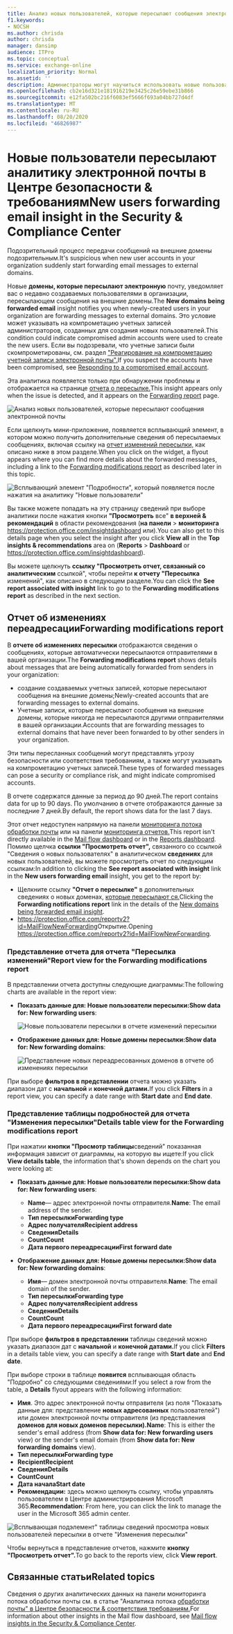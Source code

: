 ```yaml
---
title: Анализ новых пользователей, которые пересылают сообщения электронной почты
f1.keywords:
- NOCSH
ms.author: chrisda
author: chrisda
manager: dansimp
audience: ITPro
ms.topic: conceptual
ms.service: exchange-online
localization_priority: Normal
ms.assetid: ''
description: Администраторы могут научиться использовать новые пользователи, пересылающие аналитические сведения электронной почты, в Центре безопасности & И требованиям для расследования, когда пользователи в их организации пересылают сообщения на новые домены.
ms.openlocfilehash: cb2e16d321e181916219e3425c26e59ebe31b866
ms.sourcegitcommit: e12fa502bc216f6083ef5666f693a04bb727d4df
ms.translationtype: MT
ms.contentlocale: ru-RU
ms.lasthandoff: 08/20/2020
ms.locfileid: "46826987"
---
```

# <a name="new-users-forwarding-email-insight-in-the-security--compliance-center"></a><span data-ttu-id="d3df2-103">Новые пользователи пересылают аналитику электронной почты в Центре безопасности & требованиям</span><span class="sxs-lookup"><span data-stu-id="d3df2-103">New users forwarding email insight in the Security & Compliance Center</span></span>

<span data-ttu-id="d3df2-104">Подозрительный процесс передачи сообщений на внешние домены подозрительным.</span><span class="sxs-lookup"><span data-stu-id="d3df2-104">It's suspicious when new user accounts in your organization suddenly start forwarding email messages to external domains.</span></span>

<span data-ttu-id="d3df2-105">Новые **домены, которые пересылают электронную** почту, уведомляет вас о недавно создаваемых пользователями в организации, пересылающем сообщения на внешние домены.</span><span class="sxs-lookup"><span data-stu-id="d3df2-105">The **New domains being forwarded email** insight notifies you when newly-created users in your organization are forwarding messages to external domains.</span></span> <span data-ttu-id="d3df2-106">Это условие может указывать на компрометацию учетных записей администраторов, созданных для создания новых пользователей.</span><span class="sxs-lookup"><span data-stu-id="d3df2-106">This condition could indicate compromised admin accounts were used to create the new users.</span></span> <span data-ttu-id="d3df2-107">Если вы подозревали, что учетные записи были скомпрометированы, см. раздел ["Реагирование на компрометацию учетной записи электронной почты".](https://docs.microsoft.com/microsoft-365/security/office-365-security/responding-to-a-compromised-email-account)</span><span class="sxs-lookup"><span data-stu-id="d3df2-107">If you suspect the accounts have been compromised, see [Responding to a compromised email account](https://docs.microsoft.com/microsoft-365/security/office-365-security/responding-to-a-compromised-email-account).</span></span>

<span data-ttu-id="d3df2-108">Эта аналитика появляется только при обнаружении проблемы и отображается на странице [отчета о пересылке.](view-mail-flow-reports.md#forwarding-report)</span><span class="sxs-lookup"><span data-stu-id="d3df2-108">This insight appears only when the issue is detected, and it appears on the [Forwarding report](view-mail-flow-reports.md#forwarding-report) page.</span></span>

![Анализ новых пользователей, которые пересылают сообщения электронной почты](../../media/mfi-new-users-forwarding-email.png)

<span data-ttu-id="d3df2-110">Если щелкнуть мини-приложение, появляется всплывающий элемент, в котором можно получить дополнительные сведения об пересылаемых сообщениях, включая ссылку на [отчет изменений пересылки,](#forwarding-modifications-report) как описано ниже в этом разделе.</span><span class="sxs-lookup"><span data-stu-id="d3df2-110">When you click on the widget, a flyout appears where you can find more details about the forwarded messages, including a link to the [Forwarding modifications report](#forwarding-modifications-report) as described later in this topic.</span></span>

![Всплывающий элемент "Подробности", который появляется после нажатия на аналитику "Новые пользователи"](../../media/mfi-new-users-forwarding-email-details.png)

<span data-ttu-id="d3df2-112">Вы также можете попадать на эту страницу сведений при выборе аналитики после нажатия кнопки **"Просмотреть** все" **в верхней & рекомендаций** в области рекомендования (**на панели** \> **мониторинга** <https://protection.office.com/insightdashboard> или).</span><span class="sxs-lookup"><span data-stu-id="d3df2-112">You can also get to this details page when you select the insight after you click **View all** in the **Top insights & recommendations** area on (**Reports** \> **Dashboard** or <https://protection.office.com/insightdashboard>).</span></span>

<span data-ttu-id="d3df2-113">Вы можете щелкнуть **ссылку "Просмотреть отчет, связанный со аналитическим** ссылкой", чтобы перейти **к отчету "Пересылка** изменений", как описано в следующем разделе.</span><span class="sxs-lookup"><span data-stu-id="d3df2-113">You can click the **See report associated with insight** link to go to the **Forwarding modifications report** as described in the next section.</span></span>

## <a name="forwarding-modifications-report"></a><span data-ttu-id="d3df2-114">Отчет об изменениях переадресации</span><span class="sxs-lookup"><span data-stu-id="d3df2-114">Forwarding modifications report</span></span>

<span data-ttu-id="d3df2-115">В **отчете об изменениях пересылки** отображаются сведения о сообщениях, которые автоматически пересылаются отправителями в вашей организации.</span><span class="sxs-lookup"><span data-stu-id="d3df2-115">The **Forwarding modifications report** shows details about messages that are being automatically forwarded from senders in your organization:</span></span>

- <span data-ttu-id="d3df2-116">создание создаваемых учетных записей, которые пересылают сообщения на внешние домены;</span><span class="sxs-lookup"><span data-stu-id="d3df2-116">Newly-created accounts that are forwarding messages to external domains.</span></span>
- <span data-ttu-id="d3df2-117">Учетные записи, которые пересылают сообщения на внешние домены, которые никогда не пересылаются другими отправителями в вашей организации.</span><span class="sxs-lookup"><span data-stu-id="d3df2-117">Accounts that are forwarding messages to external domains that have never been forwarded to by other senders in your organization.</span></span>

<span data-ttu-id="d3df2-118">Эти типы пересланных сообщений могут представлять угрозу безопасности или соответствия требованиям, а также могут указывать на компрометацию учетных записей.</span><span class="sxs-lookup"><span data-stu-id="d3df2-118">These types of forwarded messages can pose a security or compliance risk, and might indicate compromised accounts.</span></span>

<span data-ttu-id="d3df2-119">В отчете содержатся данные за период до 90 дней.</span><span class="sxs-lookup"><span data-stu-id="d3df2-119">The report contains data for up to 90 days.</span></span> <span data-ttu-id="d3df2-120">По умолчанию в отчете отображаются данные за последние 7 дней.</span><span class="sxs-lookup"><span data-stu-id="d3df2-120">By default, the report shows data for the last 7 days.</span></span>

<span data-ttu-id="d3df2-121">Этот отчет недоступен напрямую на панели [мониторинга потока обработки почты](mail-flow-insights-v2.md) или на панели [мониторинга отчетов.](view-mail-flow-reports.md)</span><span class="sxs-lookup"><span data-stu-id="d3df2-121">This report isn't directly available in the [Mail flow dashboard](mail-flow-insights-v2.md) or in the [Reports dashboard](view-mail-flow-reports.md).</span></span> <span data-ttu-id="d3df2-122">Помимо щелчка **ссылки "Просмотреть отчет",** связанного со ссылкой "Сведения о новых пользователях" в аналитическом **сведениях** для новых пользователей, вы можете просмотреть отчет по следующим ссылкам:</span><span class="sxs-lookup"><span data-stu-id="d3df2-122">In addition to clicking the **See report associated with insight** link in the **New users forwarding email** insight, you get to the report by:</span></span>

- <span data-ttu-id="d3df2-123">Щелкните ссылку **"Отчет о пересылке"** в дополнительных сведениях о новых доменах, [которые пересылают ся.](mfi-new-domains-being-forwarded-email.md)</span><span class="sxs-lookup"><span data-stu-id="d3df2-123">Clicking the **Forwarding notifications report** link in the details of the [New domains being forwarded email insight](mfi-new-domains-being-forwarded-email.md).</span></span>
- <span data-ttu-id="d3df2-124"><https://protection.office.com/reportv2?id=MailFlowNewForwarding>Открытие.</span><span class="sxs-lookup"><span data-stu-id="d3df2-124">Opening <https://protection.office.com/reportv2?id=MailFlowNewForwarding>.</span></span>

### <a name="report-view-for-the-forwarding-modifications-report"></a><span data-ttu-id="d3df2-125">Представление отчета для отчета "Пересылка изменений"</span><span class="sxs-lookup"><span data-stu-id="d3df2-125">Report view for the Forwarding modifications report</span></span>

<span data-ttu-id="d3df2-126">В представлении отчета доступны следующие диаграммы:</span><span class="sxs-lookup"><span data-stu-id="d3df2-126">The following charts are available in the report view:</span></span>

- <span data-ttu-id="d3df2-127">**Показать данные для: Новые пользователи пересылки:**</span><span class="sxs-lookup"><span data-stu-id="d3df2-127">**Show data for: New forwarding users**:</span></span>

  ![Новые пользователи пересылки в отчете изменений пересылки](../../media/forwarding-modifications-report-new-forwarding-users.png)

- <span data-ttu-id="d3df2-129">**Отображение данных для: Новые домены пересылки:**</span><span class="sxs-lookup"><span data-stu-id="d3df2-129">**Show data for: New forwarding domains**:</span></span>

  ![Представление новых переадресованных доменов в отчете об изменениях пересылки](../../media/forwarding-modifications-report-new-forwarded-domains.png)

<span data-ttu-id="d3df2-131">При выборе **фильтров в представлении** отчета можно указать диапазон дат с **начальной** и **конечной датами.**</span><span class="sxs-lookup"><span data-stu-id="d3df2-131">If you click **Filters** in a report view, you can specify a date range with **Start date** and **End date**.</span></span>

### <a name="details-table-view-for-the-forwarding-modifications-report"></a><span data-ttu-id="d3df2-132">Представление таблицы подробностей для отчета "Изменения пересылки"</span><span class="sxs-lookup"><span data-stu-id="d3df2-132">Details table view for the Forwarding modifications report</span></span>

<span data-ttu-id="d3df2-133">При нажатии **кнопки "Просмотр таблицы**сведений" показанная информация зависит от диаграммы, на которую вы ищете:</span><span class="sxs-lookup"><span data-stu-id="d3df2-133">If you click **View details table**, the information that's shown depends on the chart you were looking at:</span></span>

- <span data-ttu-id="d3df2-134">**Показать данные для: Новые пользователи пересылки:**</span><span class="sxs-lookup"><span data-stu-id="d3df2-134">**Show data for: New forwarding users**:</span></span>

  - <span data-ttu-id="d3df2-135">**Name**— адрес электронной почты отправителя.</span><span class="sxs-lookup"><span data-stu-id="d3df2-135">**Name**: The email address of the sender.</span></span>
  - <span data-ttu-id="d3df2-136">**Тип пересылки**</span><span class="sxs-lookup"><span data-stu-id="d3df2-136">**Forwarding type**</span></span>
  - <span data-ttu-id="d3df2-137">**Адрес получателя**</span><span class="sxs-lookup"><span data-stu-id="d3df2-137">**Recipient address**</span></span>
  - <span data-ttu-id="d3df2-138">**Сведения**</span><span class="sxs-lookup"><span data-stu-id="d3df2-138">**Details**</span></span>
  - <span data-ttu-id="d3df2-139">**Count**</span><span class="sxs-lookup"><span data-stu-id="d3df2-139">**Count**</span></span>
  - <span data-ttu-id="d3df2-140">**Дата первого переадресации**</span><span class="sxs-lookup"><span data-stu-id="d3df2-140">**First forward date**</span></span>

- <span data-ttu-id="d3df2-141">**Отображение данных для: Новые домены пересылки:**</span><span class="sxs-lookup"><span data-stu-id="d3df2-141">**Show data for: New forwarding domains**:</span></span>

  - <span data-ttu-id="d3df2-142">**Имя**— домен электронной почты отправителя.</span><span class="sxs-lookup"><span data-stu-id="d3df2-142">**Name**: The email domain of the sender.</span></span>
  - <span data-ttu-id="d3df2-143">**Тип пересылки**</span><span class="sxs-lookup"><span data-stu-id="d3df2-143">**Forwarding type**</span></span>
  - <span data-ttu-id="d3df2-144">**Адрес получателя**</span><span class="sxs-lookup"><span data-stu-id="d3df2-144">**Recipient address**</span></span>
  - <span data-ttu-id="d3df2-145">**Сведения**</span><span class="sxs-lookup"><span data-stu-id="d3df2-145">**Details**</span></span>
  - <span data-ttu-id="d3df2-146">**Count**</span><span class="sxs-lookup"><span data-stu-id="d3df2-146">**Count**</span></span>
  - <span data-ttu-id="d3df2-147">**Дата первого переадресации**</span><span class="sxs-lookup"><span data-stu-id="d3df2-147">**First forward date**</span></span>

<span data-ttu-id="d3df2-148">При выборе **фильтров в представлении** таблицы сведений можно указать диапазон дат с **начальной** и **конечной датами.**</span><span class="sxs-lookup"><span data-stu-id="d3df2-148">If you click **Filters** in a details table view, you can specify a date range with **Start date** and **End date**.</span></span>

<span data-ttu-id="d3df2-149">При выборе строки в таблице **появится** всплывающая область "Подробно" со следующими сведениями:</span><span class="sxs-lookup"><span data-stu-id="d3df2-149">If you select a row from the table, a **Details** flyout appears with the following information:</span></span>

- <span data-ttu-id="d3df2-150">**Имя**. Это адрес электронной почты отправителя (из поля "Показать данные для: представление **новых адресованных** пользователей") или домен электронной почты отправителя (из представления **доменов для новых доменов пересылки).**</span><span class="sxs-lookup"><span data-stu-id="d3df2-150">**Name**: This is either the sender's email address (from **Show data for: New forwarding users** view) or the sender's email domain (from **Show data for: New forwarding domains** view).</span></span>
- <span data-ttu-id="d3df2-151">**Тип пересылки**</span><span class="sxs-lookup"><span data-stu-id="d3df2-151">**Forwarding type**</span></span>
- <span data-ttu-id="d3df2-152">**Recipient**</span><span class="sxs-lookup"><span data-stu-id="d3df2-152">**Recipient**</span></span>
- <span data-ttu-id="d3df2-153">**Сведения**</span><span class="sxs-lookup"><span data-stu-id="d3df2-153">**Details**</span></span>
- <span data-ttu-id="d3df2-154">**Count**</span><span class="sxs-lookup"><span data-stu-id="d3df2-154">**Count**</span></span>
- <span data-ttu-id="d3df2-155">**Дата начала**</span><span class="sxs-lookup"><span data-stu-id="d3df2-155">**Start date**</span></span>
- <span data-ttu-id="d3df2-156">**Рекомендации:** здесь можно щелкнуть ссылку, чтобы управлять пользователем в Центре администрирования Microsoft 365.</span><span class="sxs-lookup"><span data-stu-id="d3df2-156">**Recommendation**: From here, you can click the link to manage the user in the Microsoft 365 admin center.</span></span>

![Всплывающая подэлемент" таблицы сведений просмотра новых пользователей пересылки в отчете "Изменения пересылки"](../../media/mfi-forwarding-modifications-report-new-forwarding-users-view-details-table-details.png)

<span data-ttu-id="d3df2-158">Чтобы вернуться в представление отчетов, нажмите **кнопку "Просмотреть отчет".**</span><span class="sxs-lookup"><span data-stu-id="d3df2-158">To go back to the reports view, click **View report**.</span></span>

## <a name="related-topics"></a><span data-ttu-id="d3df2-159">Связанные статьи</span><span class="sxs-lookup"><span data-stu-id="d3df2-159">Related topics</span></span>

<span data-ttu-id="d3df2-160">Сведения о других аналитических данных на панели мониторинга потока обработки почты см. в статье "Аналитика потока [обработки почты" в Центре безопасности & соответствия требованиям.](mail-flow-insights-v2.md)</span><span class="sxs-lookup"><span data-stu-id="d3df2-160">For information about other insights in the Mail flow dashboard, see [Mail flow insights in the Security & Compliance Center](mail-flow-insights-v2.md).</span></span>
